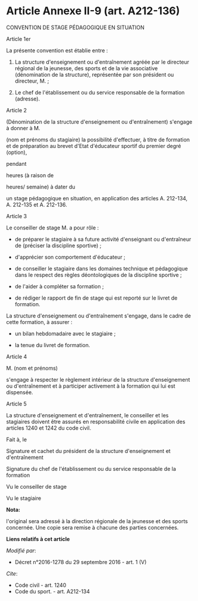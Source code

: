 # Article Annexe II-9 (art. A212-136)

CONVENTION DE STAGE PÉDAGOGIQUE EN SITUATION 

Article 1er 

La présente convention est établie entre : 

1. La structure d'enseignement ou d'entraînement agréée par le directeur régional de la jeunesse, des sports et de la vie
associative (dénomination de la structure), représentée par son président ou directeur, M. ; 

2. Le chef de l'établissement ou du service responsable de la formation (adresse). 

Article 2 

(Dénomination de la structure d'enseignement ou d'entraînement) s'engage à donner à M. 

(nom et prénoms du stagiaire) la possibilité d'effectuer, à titre de formation et de préparation au brevet d'Etat d'éducateur
sportif du premier degré (option), 

pendant 

heures (à raison de 

heures/ semaine) à dater du 

un stage pédagogique en situation, en application des articles A. 212-134, A. 212-135 et A. 212-136. 

Article 3 

Le conseiller de stage M. a pour rôle :

- de préparer le stagiaire à sa future activité d'enseignant ou d'entraîneur de (préciser la discipline sportive) ;

- d'apprécier son comportement d'éducateur ;

- de conseiller le stagiaire dans les domaines technique et pédagogique dans le respect des règles déontologiques de la
discipline sportive ;

- de l'aider à compléter sa formation ;

- de rédiger le rapport de fin de stage qui est reporté sur le livret de formation. 

La structure d'enseignement ou d'entraînement s'engage, dans le cadre de cette formation, à assurer :

- un bilan hebdomadaire avec le stagiaire ;

- la tenue du livret de formation. 

Article 4 

M. (nom et prénoms) 

s'engage à respecter le règlement intérieur de la structure d'enseignement ou d'entraînement et à participer activement à la
formation qui lui est dispensée. 

Article 5 

La structure d'enseignement et d'entraînement, le conseiller et les stagiaires doivent être assurés en responsabilité civile
en application des articles 1240 et 1242 du code civil. 

Fait à, le 

Signature et cachet du président de la structure d'enseignement et d'entraînement 

Signature du chef de l'établissement ou du service responsable de la formation 

Vu le conseiller de stage 

Vu le stagiaire

**Nota:**

l'original sera adressé à la direction régionale de la jeunesse et des sports concernée. Une copie sera remise à chacune des
parties concernées.

**Liens relatifs à cet article**

_Modifié par_:

  - Décret n°2016-1278 du 29 septembre 2016 - art. 1 (V)

_Cite_:

  - Code civil - art. 1240
  - Code du sport. - art. A212-134
